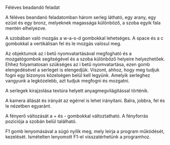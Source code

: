 Féléves beadandó feladat

A féléves beandanó feladatomban három serleg látható, egy arany, egy ezüst és egy bronz, melyeknek magassága különböző, a szoba egyik fala mentén elhelyezve. 

A szobában való mozgás a w-a-s-d gombokkal lehetséges. A space és a c gombokkal a vertikálisan fel és le mozgás valósul meg.

Az objektumok az i betű nyomvatartásával megfogható és a mozgatógombok segitségével és a szoba különböző helyeire helyezhetőek. Ehhez folyamatosan szükséges az i betű nyomvatartása, ezen gomb elengedésével a serleget is elengedjük. Viszont, ahhoz, hogy meg tudjuk fogni egy bizonyos közelségen belül kell legyünk. Amelyik serleghez vangyunk a legközelebb, azt tudjuk megfogni és mozgatni.

A serlegek kirajzolása textúra helyett anyagmegvilágitással történik. 

A kamera állását és irányát az egérrel is lehet irányítani. Balra, jobbra, fel és le nézetben egyaránt.

A fényerő változását a + és - gombokkal változtatható. A fényforrás poziciója a szobán belül található.

F1 gomb lenyomásával a súgó nyílik meg, mely leírja a program működését, kezelését. Ismételten lenyomott F1-el visszatérhetünk a programhoz.
